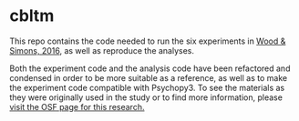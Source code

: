 # cbltm
This repo contains the code needed to run the six experiments in [Wood & Simons, 2016](https://link.springer.com/article/10.3758%2Fs13414-016-1240-2), as well as reproduce the analyses.

Both the experiment code and the analysis code have been refactored and condensed in order to be more suitable as a reference, as well as to make the experiment code compatible with Psychopy3. To see the materials as they were originally used in the study or to find more information, please [visit the OSF page for this research.](https://osf.io/6y35t/)
